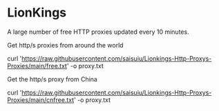 # LionKings
A large number of free HTTP proxies updated every 10 minutes.

Get http/s proxies from around the world

curl 'https://raw.githubusercontent.com/saisuiu/Lionkings-Http-Proxys-Proxies/main/free.txt' -o proxy.txt

Get the http/s proxy from China

curl 'https://raw.githubusercontent.com/saisuiu/Lionkings-Http-Proxys-Proxies/main/cnfree.txt' -o proxy.txt